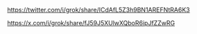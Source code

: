 https://twitter.com/i/grok/share/ICdAfL5Z3h9BN1AREFNtRA6K3



https://x.com/i/grok/share/fJ59J5XUlwXQboR6ipJfZZwRG 

